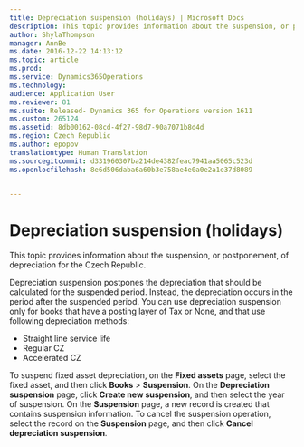 ```yaml
---
title: Depreciation suspension (holidays) | Microsoft Docs
description: This topic provides information about the suspension, or postponement, of depreciation for the Czech Republic.
author: ShylaThompson
manager: AnnBe
ms.date: 2016-12-22 14:13:12
ms.topic: article
ms.prod: 
ms.service: Dynamics365Operations
ms.technology: 
audience: Application User
ms.reviewer: 81
ms.suite: Released- Dynamics 365 for Operations version 1611
ms.custom: 265124
ms.assetid: 8db00162-08cd-4f27-98d7-90a7071b8d4d
ms.region: Czech Republic
ms.author: epopov
translationtype: Human Translation
ms.sourcegitcommit: d331960307ba214de4382feac7941aa5065c523d
ms.openlocfilehash: 8e6d506daba6a60b3e758ae4e0a0e2a1e37d8089


---
```


# <a name="depreciation-suspension-holidays"></a>Depreciation suspension (holidays)

This topic provides information about the suspension, or postponement, of depreciation for the Czech Republic.

Depreciation suspension postpones the depreciation that should be calculated for the suspended period. Instead, the depreciation occurs in the period after the suspended period. You can use depreciation suspension only for books that have a posting layer of Tax or None, and that use following depreciation methods:

-   Straight line service life
-   Regular CZ
-   Accelerated CZ

To suspend fixed asset depreciation, on the **Fixed assets** page, select the fixed asset, and then click **Books** &gt; **Suspension**. On the **Depreciation suspension** page, click **Create new suspension**, and then select the year of suspension. On the **Suspension** page, a new record is created that contains suspension information. To cancel the suspension operation, select the record on the **Suspension** page, and then click **Cancel depreciation suspension**.




<!--HONumber=Feb17_HO3-->


